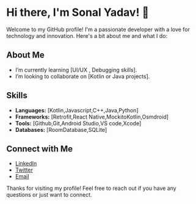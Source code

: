 # Hi there, I'm Sonal Yadav! 👋


Welcome to my GitHub profile! I'm a passionate developer with a love for technology and innovation. Here's a bit about me and what I do:


## About Me

-  I’m currently learning [UI/UX , Debugging skills].
-  I’m looking to collaborate on [Kotlin or Java projects].
  

## Skills

- **Languages:** [Kotlin,Javascript,C++,Java,Python]
- **Frameworks:** [Retrofit,React Native,MockitoKotlin,Osmdroid]
- **Tools:** [Github,Git,Android Studio,VS code,Xcode]
- **Databases:** [RoomDatabase,SQLite]


## Connect with Me

- [LinkedIn](www.linkedin.com/in/sonal-yadav-193471238)
- [Twitter](https://x.com/SonalYa944317)
- [Email](sonal.y6390@gmail.com)


Thanks for visiting my profile! Feel free to reach out if you have any questions or just want to connect.
 

